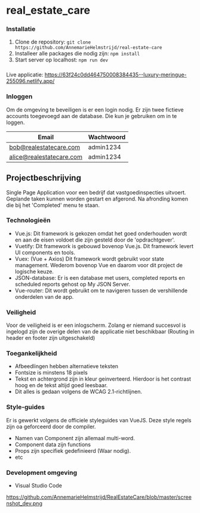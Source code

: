 # real_estate_care

### Installatie
1. Clone de repository: `git clone https://github.com/AnnemarieHelmstrijd/real-estate-care`
2. Installeer alle packages die nodig zijn: `npm install`
3. Start server op localhost: `npm run dev`

###
Live applicatie: https://63f24c0dd464750008384435--luxury-meringue-255096.netlify.app/

### Inloggen
Om de omgeving te beveiligen is er een login nodig. Er zijn twee fictieve accounts toegevoegd aan de database. Die kun je gebruiken om in te loggen.

| Email                 | Wachtwoord   |
|-----------------------|--------------|
| bob@realestatecare.com | admin1234  |
| alice@realestatecare.com | admin1234  |

## Projectbeschrijving

Single Page Application voor een bedrijf dat vastgoedinspecties uitvoert. Geplande taken kunnen worden gestart en afgerond. Na afronding komen die bij het 'Completed' menu te staan.

### Technologieën

- Vue.js: Dit framework is gekozen omdat het goed onderhouden wordt en aan de eisen voldoet die zijn gesteld door de 'opdrachtgever'.
- Vuetify: Dit framework is gebouwd bovenop Vue.js. Dit framework levert UI components en tools.
- Vuex: (Vue + Axios) Dit framework wordt gebruikt voor state management. Wederom bovenop Vue en daarom voor dit project de logische keuze.
- JSON-database: Er is een database met users, completed reports en scheduled reports gehost op My JSON Server.
- Vue-router: Dit wordt gebruikt om te navigeren tussen de vershillende onderdelen van de app.

### Veiligheid

Voor de veiligheid is er een inlogscherm. Zolang er niemand succesvol is ingelogd zijn de overige delen van de applicatie niet beschikbaar (Routing in header en footer zijn uitgeschakeld)

### Toegankelijkheid

- Afbeedlingen hebben alternatieve teksten
- Fontsize is minstens 18 pixels
- Tekst en achtergrond zijn in kleur geinverteerd. Hierdoor is het contrast hoog en de tekst altijd goed leesbaar.
- Dit alles is gedaan volgens de WCAG 2.1-richtlijnen.

### Style-guides
Er is gewerkt volgens de officiele styleguides van VueJS. Deze style regels zijn oa geforceerd door de compiler.
- Namen van Component zijn allemaal multi-word.
- Component data zijn functions
- Props zijn specifiek gedefinieerd (Waar nodig).
- etc

### Development omgeving
- Visual Studio Code

https://github.com/AnnemarieHelmstrijd/RealEstateCare/blob/master/screenshot_dev.png